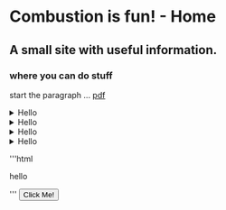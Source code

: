 # Combustion is fun! - Home

## A small site with useful information.
### where you can do stuff



start the paragraph ...
[pdf](pdf.md)


<details>
<summary>Hello</summary>

- Abc
- Abc

</details>
<details>
<summary>Hello</summary>

- Abc
- Abc

</details>
<details>
<summary>Hello</summary>

- Abc
- Abc

</details>
<details>
<summary>Hello</summary>

- Abc
- Abc

</details>



'''html

<p>hello</p>

'''
<button type="button">Click Me!</button>
